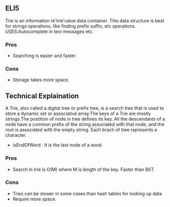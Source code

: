 ## ELI5
Trie is an information re'trie'value data container. This data structure is best for strings operations, like finding prefix suffix, etc operations.
USES:Autocomplete in text messages etc.
### Pros
* Searching is easier and faster.
### Cons
* Storage takes more space.

## Technical Explaination
A Trie, also called a digital tree or prefix tree, is a search tree that is used to store a dynamic set or associative array.The keys of a Trie are mostly strings.The postition of node in tree defines its key. All the descendants of a node have a common prefix of the string associated with that node, and the root is associated with the empty string.
Each brach of tree represents a character.
* isEndOfWord : It is the last node of a word.

### Pros
* Search in trie is O(M) where M is length of the key. Faster than BST.
### Cons
* Tries can be slower in some cases than hash tables for looking up data
* Require more space.
